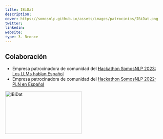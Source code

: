 ```yaml
---
title: IBiDat
description: 
cover: https://somosnlp.github.io/assets/images/patrocinios/IBiDat.png
twitter: 
linkedin:
website: 
type: 3. Bronce
---
```


## Colaboración

- Empresa patrocinadora de comunidad del [Hackathon SomosNLP 2023: Los LLMs hablan Español](https://somosnlp.org/blog/hackathon-2023)
- Empresa patrocinadora de comunidad del [Hackathon SomosNLP 2022: PLN en Español](https://somosnlp.org/blog/hackathon-2022)

<div class="flex justify-center">
    <img alt="IBiDat" width="250" height="140" 
    src="https://somosnlp.github.io/assets/images/patrocinios/IBiDat.png" />
</div>
